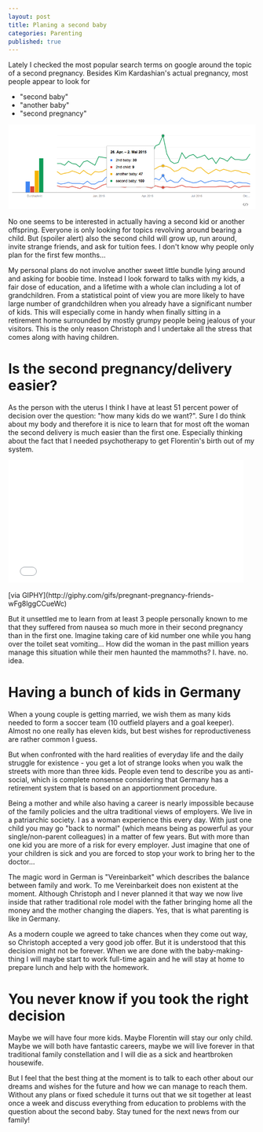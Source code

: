 ```yaml
---
layout: post
title: Planing a second baby
categories: Parenting
published: true
---
```


Lately I checked the most popular search terms on google around the topic of a second pregnancy. Besides Kim Kardashian's actual pregnancy, most people appear to look for
- "second baby"
- "another baby"
- "second pregnancy"

![second baby](/assets/img/flr-search-stats.png)

No one seems to be interested in actually having a second kid or another offspring. Everyone is only looking for topics revolving around bearing a child. But (spoiler alert) also the second child will grow up, run around, invite strange friends, and ask for tuition fees. I don't know why people only plan for the first few months...

My personal plans do not involve another sweet little bundle lying around and asking for boobie time. Instead I look forward to talks with my kids, a fair dose of education, and a lifetime with a whole clan including a lot of grandchildren. From a statistical point of view you are more likely to have large number of grandchildren when you already have a significant number of kids. This will especially come in handy when finally sitting in a retirement home surrounded by mostly grumpy people being jealous of your visitors. This is the only reason Christoph and I undertake all the stress that comes along with having children.

# Is the second pregnancy/delivery easier?
As the person with the uterus I think I have at least 51 percent power of decision over the question: "how many kids do we want?". Sure I do think about my body and therefore it is nice to learn that for most oft the woman the second delivery is much easier than the first one. Especially thinking about the fact that I needed psychotherapy to get Florentin's birth out of my system.

<iframe src="//giphy.com/embed/wFg8lggCCueWc" width="480" height="249" frameBorder="0" class="giphy-embed" allowFullScreen></iframe><p>[via GIPHY](http://giphy.com/gifs/pregnant-pregnancy-friends-wFg8lggCCueWc)</p>

But it unsettled me to learn from at least 3 people personally known to me that they suffered from nausea so much more in their second pregnancy than in the first one. Imagine taking care of kid number one while you hang over the toilet seat vomiting... How did the woman in the past million years manage this situation while their men haunted the mammoths? I. have. no. idea.

# Having a bunch of kids in Germany
When a young couple is getting married, we wish them as many kids needed to form a soccer team (10 outfield players and a goal keeper). Almost no one really has eleven kids, but best wishes for reproductiveness are rather common I guess.

But when confronted with the hard realities of everyday life and the daily struggle for existence - you get a lot of strange looks when you walk the streets with more than three kids. People even tend to describe you as anti-social, which is complete nonsense considering that Germany has a retirement system that is based on an apportionment procedure.

Being a mother and while also having a career is nearly impossible because of the family policies and the ultra traditional views of employers. We live in a patriarchic society. I as a woman experience this every day. With just one child you may go "back to normal" (which means being as powerful as your single/non-parent colleagues) in a matter of few years. But with more than one kid you are more of a risk for every employer. Just imagine that one of your children is sick and you are forced to stop your work to bring her to the doctor...

The magic word in German is "Vereinbarkeit" which describes the balance between family and work. To me Vereinbarkeit does non existent at the moment. Although Christoph and I never planned it that way we now live inside that rather traditional role model with the father bringing home all the money and the mother changing the diapers. Yes, that is what parenting is like in Germany.

As a modern couple we agreed to take chances when they come out way, so Christoph accepted a very good job offer. But it is understood that this decision might not be forever. When we are done with the baby-making-thing I will maybe start to work full-time again and he will stay at home to prepare lunch and help with the homework.

# You never know if you took the right decision
Maybe we will have four more kids. Maybe Florentin will stay our only child. Maybe we will both have fantastic careers, maybe we will live forever in that traditional family constellation and I will die as a sick and heartbroken housewife.

But I feel that the best thing at the moment is to talk to each other about our dreams and wishes for the future and how we can manage to reach them. Without any plans or fixed schedule it turns out that we sit together at least once a week and discuss everything from education to problems with the question about the second baby. Stay tuned for the next news from our family!
